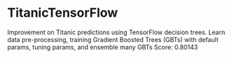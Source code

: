 # TitanicTensorFlow
Improvement on Titanic predictions using TensorFlow decision trees. Learn data pre-processing, training Gradient Boosted Trees (GBTs) with default params, tuning params, and ensemble many GBTs
Score: 0.80143
